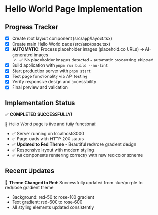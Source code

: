 # Hello World Page Implementation

## Progress Tracker

- [x] Create root layout component (src/app/layout.tsx)
- [x] Create main Hello World page (src/app/page.tsx)
- [x] **AUTOMATIC**: Process placeholder images (placehold.co URLs) → AI-generated images
  - ✅ No placeholder images detected - automatic processing skipped
- [x] Build application with `pnpm run build --no-lint`
- [x] Start production server with `pnpm start`
- [x] Test page functionality via API testing
- [x] Verify responsive design and accessibility
- [x] Final preview and validation

## Implementation Status
✅ **COMPLETED SUCCESSFULLY!**

🎉 Hello World page is live and fully functional!
- ✅ Server running on localhost:3000
- ✅ Page loads with HTTP 200 status
- ✅ **Updated to Red Theme** - Beautiful red/rose gradient design
- ✅ Responsive layout with modern styling
- ✅ All components rendering correctly with new red color scheme

## Recent Updates
🔴 **Theme Changed to Red**: Successfully updated from blue/purple to red/rose gradient theme
- Background: red-50 to rose-100 gradient
- Text gradient: red-600 to rose-600
- All styling elements updated consistently